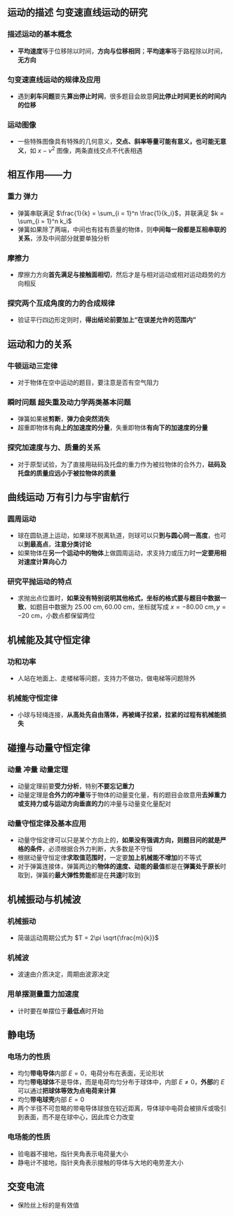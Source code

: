 ## 运动的描述 匀变速直线运动的研究
### 描述运动的基本概念
- **平均速度**等于位移除以时间，**方向与位移相同**；**平均速率**等于路程除以时间，**无方向**

### 匀变速直线运动的规律及应用
- 遇到**刹车问题**要先**算出停止时间**，很多题目会故意**问比停止时间更长的时间内的位移**

### 运动图像
- 一些特殊图像具有特殊的几何意义，**交点、斜率等量可能有意义，也可能无意义**，如 $x-v^2$ 图像，两条直线交点不代表相遇

## 相互作用——力
### 重力 弹力
- 弹簧串联满足 $\frac{1}{k} = \sum_{i = 1}^n \frac{1}{k_i}$，并联满足 $k = \sum_{i = 1}^n k_i$
- 弹簧如果除了两端，中间也有挂有质量的物体，则**中间每一段都是互相串联的关系**，涉及中间部分就要单独分析

### 摩擦力
- 摩擦力方向**首先满足与接触面相切**，然后才是与相对运动或相对运动趋势的方向相反

### 探究两个互成角度的力的合成规律
- 验证平行四边形定则时，**得出结论前要加上“在误差允许的范围内”**

## 运动和力的关系
### 牛顿运动三定律
- 对于物体在空中运动的题目，要注意是否有空气阻力

### 瞬时问题 超失重及动力学两类基本问题
- 弹簧如果被**剪断**，**弹力会突然消失**
- 超重即物体有**向上的加速度的分量**，失重即物体**有向下的加速度的分量**

### 探究加速度与力、质量的关系
- 对于原型试验，为了直接用砝码及托盘的重力作为被拉物体的合外力，**砝码及托盘的质量应远小于被拉物体的质量**

## 曲线运动 万有引力与宇宙航行
### 圆周运动
- 球在圆轨道上运动，如果球不脱离轨道，则球可以只**到与圆心同一高度**，也可以**到最高点**，**注意分类讨论**
- 如果物体在**另一个运动中的物体**上做圆周运动，求支持力或压力时**一定要用相对速度计算向心力**

### 研究平抛运动的特点
- 求抛出点位置时，**如果没有特别说明其他格式，坐标的格式要与题目中数据一致**，如题目中数据为 $25.00\ \mathrm{cm},60.00\ \mathrm{cm}$，坐标就写成 $x = -80.00\ \mathrm{cm}, y = -20\ \mathrm{cm}$，小数点都保留两位

## 机械能及其守恒定律
### 功和功率
- 人站在地面上、走楼梯等问题，支持力不做功，做电梯等问题除外

### 机械能守恒定律
- 小球与轻绳连接，**从高处先自由落体，再被绳子拉紧，拉紧的过程有机械能损失**

## 碰撞与动量守恒定律
### 动量 冲量 动量定理
- 动量定理前要**受力分析**，特别**不要忘记重力**
- 动量定理是**合外力的冲量**等于物体的动量变化量，有的题目会故意用**去掉重力或支持力或与运动方向垂直的力**的冲量与动量变化量配对

### 动量守恒定律及基本应用
- 动量守恒定律可以只是某个方向上的，**如果没有强调方向，则题目问的就是严格的条件**，必须根据合外力判断，大多数是不守恒
- 根据动量守恒定律**求取值范围时**，一定要**加上机械能不增加**的不等式
- 对于弹簧连接体，弹簧两边的**物体的速度、动能的最值**都是在**弹簧处于原长**时取到，弹簧的**最大弹性势能**都是在**共速**时取到

## 机械振动与机械波
### 机械振动
- 简谐运动周期公式为 $T = 2\pi \sqrt{\frac{m}{k}}$

### 机械波
- 波速由介质决定，周期由波源决定

### 用单摆测量重力加速度
- 计时要在单摆位于**最低点**时开始

## 静电场
### 电场力的性质
- 均匀**带电导体**内部 $E = 0$，电荷分布在表面，无论形状
- 均匀**带电球体**不是导体，而是电荷均匀分布于球体中，内部 $E \ne 0$，**外部**的 $E$ 可以通过**把球体等效为点电荷来计算**
- 均匀**带电球壳**内部 $E = 0$
- 两个半径不可忽略的带电导体球放在较近距离，导体球中电荷会被排斥或吸引到表面，而不是在球中心，因此库仑力改变

### 电场能的性质
- 验电器不接地，指针夹角表示电荷量大小
- 静电计不接地，指针夹角表示接触的导体与大地的电势差大小

## 交变电流

- 保险丝上标的是有效值